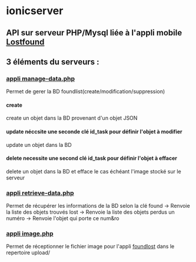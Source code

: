 # ionicserver

## API sur serveur PHP/Mysql liée à l'appli mobile [Lostfound](https://github.com/codeuronline/appli-ionic/tree/master/ionicfoundlost/foundlost)

## 3 éléments du serveurs :

### [appli manage-data.php](https://github.com/codeuronline/ionicserver/blob/main/manage-data.php)

Permet de gerer la BD foundlist(create/modification/suppression)

#### create
 create un objet dans la BD provenant d'un objet JSON
#### update néccsite une seconde clé id_task pour définir l'objet à modifier
 update un objet dans la BD
#### delete necessite une second clé id_task pour définir l'objet à effacer
 delete un objet dans la BD et efface le cas échéant l'image stocké sur le serveur

### [appli retrieve-data.php](https://github.com/codeuronline/ionicserver/blob/main/retrieve-data.php)

Permet de récupérer les informations de la BD selon la clé
 found -> Renvoie la liste des objets trouvés
 lost  -> Renvoie la liste des objets perdus
 un numéro -> Renvoie l'objet qui porte ce num&ro

### [appli image.php](https://github.com/codeuronline/ionicserver/blob/main/image.php)

Permet de réceptionner le fichier image pour l'appli [foundlost](https://github.com/codeuronline/appli-ionic/tree/master/ionicfoundlost/foundlost) dans le repertoire upload/
